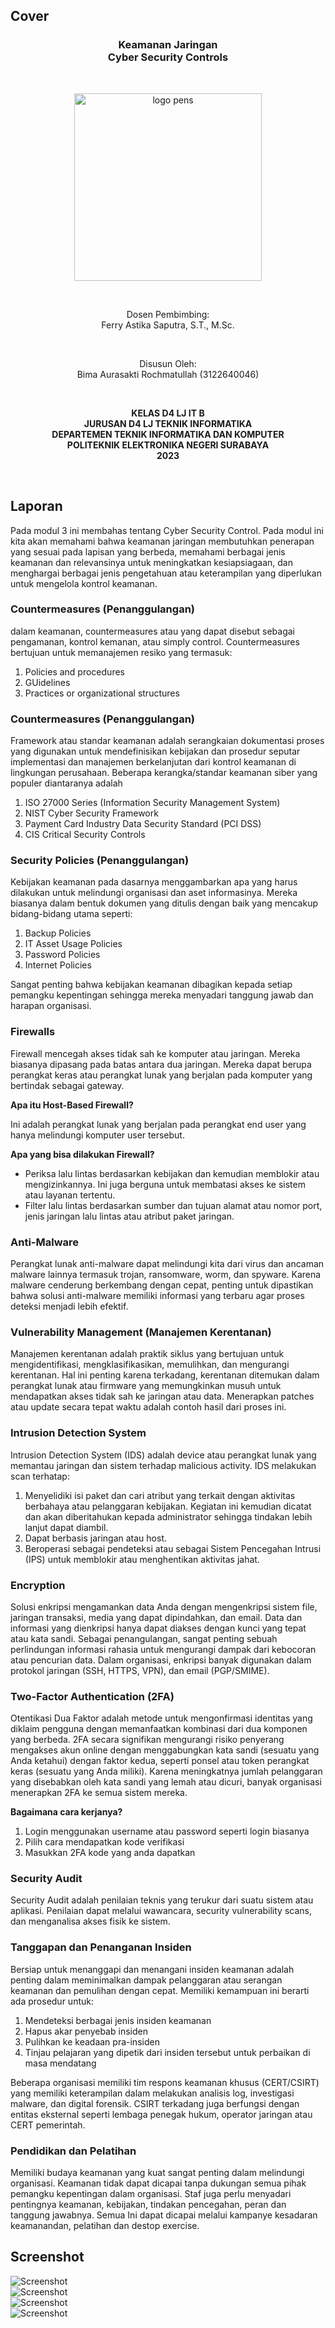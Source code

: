 ## Cover

<h3 align="center">
    <b>Keamanan Jaringan</b><br>
    Cyber Security Controls
</h3>
<br>
<p align="center">
  <img src="../../public/logo_pens.png" alt="logo pens" width="300">
</p>
<br>
<p align="center">
    Dosen Pembimbing:<br>
    Ferry Astika Saputra, S.T., M.Sc.
</p>
<br>
<p align="center">
    Disusun Oleh:<br>
    Bima Aurasakti Rochmatullah (3122640046)
</p>
<br>
<p align="center">
    <b>
        KELAS D4 LJ IT B <br>
        JURUSAN D4 LJ TEKNIK INFORMATIKA <br>
        DEPARTEMEN TEKNIK INFORMATIKA DAN KOMPUTER <br> 
        POLITEKNIK ELEKTRONIKA NEGERI SURABAYA <br>
        2023
    </b>
</p>
<br>


## Laporan

Pada modul 3 ini membahas tentang Cyber Security Control. Pada modul ini kita akan memahami bahwa keamanan jaringan membutuhkan penerapan yang sesuai pada lapisan yang berbeda, memahami berbagai jenis keamanan dan relevansinya untuk meningkatkan kesiapsiagaan, dan menghargai berbagai jenis pengetahuan atau keterampilan yang diperlukan untuk mengelola kontrol keamanan.<br>

### Countermeasures (Penanggulangan)

dalam keamanan, countermeasures atau yang dapat disebut sebagai pengamanan, kontrol kemanan, atau simply control. Countermeasures bertujuan untuk memanajemen resiko yang termasuk:

1. Policies and procedures
2. GUidelines
3. Practices or organizational structures

### Countermeasures (Penanggulangan)

Framework atau standar keamanan adalah serangkaian dokumentasi proses yang digunakan untuk mendefinisikan kebijakan dan prosedur seputar implementasi dan manajemen berkelanjutan dari kontrol keamanan di lingkungan perusahaan. Beberapa kerangka/standar keamanan siber yang populer diantaranya adalah

1. ISO 27000 Series (Information Security Management System)
2. NIST Cyber Security Framework
3. Payment Card Industry Data Security Standard (PCI DSS)
4. CIS Critical Security Controls

### Security Policies (Penanggulangan)

Kebijakan keamanan pada dasarnya menggambarkan apa yang harus dilakukan untuk melindungi organisasi dan aset informasinya. Mereka biasanya dalam bentuk dokumen yang ditulis dengan baik yang mencakup bidang-bidang utama seperti:

1. Backup Policies
2. IT Asset Usage Policies
3. Password Policies
4. Internet Policies

Sangat penting bahwa kebijakan keamanan dibagikan kepada setiap pemangku kepentingan sehingga mereka menyadari tanggung jawab dan harapan organisasi.

### Firewalls

Firewall mencegah akses tidak sah ke komputer atau jaringan. Mereka biasanya dipasang pada batas antara dua jaringan. Mereka dapat berupa perangkat keras atau perangkat lunak yang berjalan pada komputer yang bertindak sebagai gateway.<br>

**Apa itu Host-Based Firewall?**

Ini adalah perangkat lunak yang berjalan pada perangkat end user yang hanya melindungi komputer user tersebut.

**Apa yang bisa dilakukan Firewall?**

- Periksa lalu lintas berdasarkan kebijakan dan kemudian memblokir atau mengizinkannya. Ini juga berguna untuk membatasi akses ke sistem atau layanan tertentu.
- Filter lalu lintas berdasarkan sumber dan tujuan alamat atau nomor port, jenis jaringan lalu lintas atau atribut paket jaringan.

### Anti-Malware

Perangkat lunak anti-malware dapat melindungi kita dari virus dan ancaman malware lainnya termasuk trojan, ransomware, worm, dan spyware. Karena malware cenderung berkembang dengan cepat, penting untuk dipastikan bahwa solusi anti-malware memiliki informasi yang terbaru agar proses deteksi menjadi lebih efektif.

### Vulnerability Management (Manajemen Kerentanan)

Manajemen kerentanan adalah praktik siklus yang bertujuan untuk mengidentifikasi, mengklasifikasikan, memulihkan, dan mengurangi kerentanan. Hal ini penting karena terkadang, kerentanan ditemukan dalam perangkat lunak atau firmware yang memungkinkan musuh untuk mendapatkan akses tidak sah ke jaringan atau data. Menerapkan patches atau update secara tepat waktu adalah contoh hasil dari proses ini.

### Intrusion Detection System

Intrusion Detection System (IDS) adalah device atau perangkat lunak yang memantau jaringan dan sistem terhadap malicious activity. IDS melakukan scan terhatap:

1. Menyelidiki isi paket dan cari atribut yang terkait dengan aktivitas berbahaya atau pelanggaran kebijakan. Kegiatan ini kemudian dicatat dan akan diberitahukan kepada administrator sehingga tindakan lebih lanjut dapat diambil.
2. Dapat berbasis jaringan atau host.
3. Beroperasi sebagai pendeteksi atau sebagai Sistem Pencegahan Intrusi (IPS) untuk memblokir atau menghentikan aktivitas jahat.

### Encryption

Solusi enkripsi mengamankan data Anda dengan mengenkripsi sistem file, jaringan transaksi, media yang dapat dipindahkan, dan email. Data dan informasi yang dienkripsi hanya dapat diakses dengan kunci yang tepat atau kata sandi. Sebagai penangulangan, sangat penting sebuah perlindungan informasi rahasia untuk mengurangi dampak dari kebocoran atau pencurian data. Dalam organisasi, enkripsi banyak digunakan dalam protokol jaringan (SSH, HTTPS, VPN), dan email (PGP/SMIME).

### Two-Factor Authentication (2FA)

Otentikasi Dua Faktor adalah metode untuk mengonfirmasi identitas yang diklaim pengguna dengan memanfaatkan kombinasi dari dua komponen yang berbeda. 2FA secara signifikan mengurangi risiko penyerang mengakses akun online dengan menggabungkan kata sandi (sesuatu yang Anda ketahui) dengan faktor kedua, seperti ponsel atau token perangkat keras (sesuatu yang Anda miliki). Karena meningkatnya jumlah pelanggaran yang disebabkan oleh kata sandi yang lemah atau dicuri, banyak organisasi menerapkan 2FA ke semua sistem mereka.

**Bagaimana cara kerjanya?**

1. Login menggunakan username atau password seperti login biasanya
2. Pilih cara mendapatkan kode verifikasi
3. Masukkan 2FA kode yang anda dapatkan 

### Security Audit

Security Audit adalah penilaian teknis yang terukur dari suatu sistem atau aplikasi. Penilaian dapat melalui wawancara, security vulnerability scans, dan menganalisa akses fisik ke sistem.

### Tanggapan dan Penanganan Insiden

Bersiap untuk menanggapi dan menangani insiden keamanan adalah penting dalam meminimalkan dampak pelanggaran atau serangan keamanan dan pemulihan dengan cepat. Memiliki kemampuan ini berarti ada prosedur untuk:

1. Mendeteksi berbagai jenis insiden keamanan
2. Hapus akar penyebab insiden
3. Pulihkan ke keadaan pra-insiden
4. Tinjau pelajaran yang dipetik dari insiden tersebut untuk perbaikan di masa mendatang

Beberapa organisasi memiliki tim respons keamanan khusus (CERT/CSIRT) yang memiliki keterampilan dalam melakukan analisis log, investigasi malware, dan digital forensik. CSIRT terkadang juga berfungsi dengan entitas eksternal seperti lembaga penegak hukum, operator jaringan atau CERT pemerintah.

### Pendidikan dan Pelatihan

Memiliki budaya keamanan yang kuat sangat penting dalam melindungi organisasi. Keamanan tidak dapat dicapai tanpa dukungan semua pihak pemangku kepentingan dalam organisasi. Staf juga perlu menyadari pentingnya keamanan, kebijakan, tindakan pencegahan, peran dan tanggung jawabnya. Semua Ini dapat dicapai melalui kampanye kesadaran keamanandan, pelatihan dan destop exercise.


## Screenshot

![Screenshot](image/1.png)<br>
![Screenshot](image/2.png)<br>
![Screenshot](image/3.png)<br>
![Screenshot](image/4.png)
